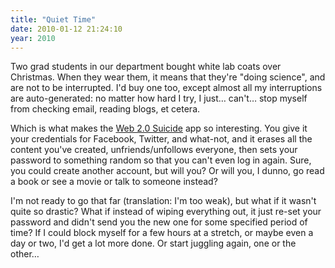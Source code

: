 ```yaml
---
title: "Quiet Time"
date: 2010-01-12 21:24:10
year: 2010
---
```

Two grad students in our department bought white lab coats over Christmas. When they wear them, it means that they're "doing science", and are not to be interrupted. I'd buy one too, except almost all my interruptions are auto-generated: no matter how hard I try, I just… can't… stop myself from checking email, reading blogs, et cetera.

Which is what makes the <a href="http://www.techcrunch.com/2009/12/31/web-2-0-suicide/">Web 2.0 Suicide</a> app so interesting. You give it your credentials for Facebook, Twitter, and what-not, and it erases all the content you've created, unfriends/unfollows everyone, then sets your password to something random so that you can't even log in again. Sure, you could create another account, but will you? Or will you, I dunno, go read a book or see a movie or talk to someone instead?

I'm not ready to go that far (translation: I'm too weak), but what if it wasn't quite so drastic? What if instead of wiping everything out, it just re-set your password and didn't send you the new one for some specified period of time? If I could block myself for a few hours at a stretch, or maybe even a day or two, I'd get a lot more done. Or start juggling again, one or the other…
